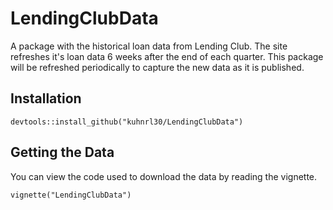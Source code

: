 # LendingClubData

A package with the historical loan data from Lending Club.  The site refreshes it's loan data 6 weeks after the end of each quarter. This package will be refreshed periodically to capture the new data as it is published. 

## Installation
```{r}
devtools::install_github("kuhnrl30/LendingClubData")
```

## Getting the Data
You can view the code used to download the data by reading the vignette.
```{r]
vignette("LendingClubData")
```